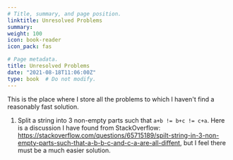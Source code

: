 ```yaml
---
# Title, summary, and page position.
linktitle: Unresolved Problems
summary: 
weight: 100
icon: book-reader
icon_pack: fas

# Page metadata.
title: Unresolved Problems
date: "2021-08-18T11:06:00Z"
type: book  # Do not modify.
---
```


This is the place where I store all the problems to which I haven't find a reasonably fast solution.

1. Split a string into 3 non-empty parts such that `a+b != b+c != c+a`.
Here is a discussion I have found from StackOverflow: https://stackoverflow.com/questions/65715189/spilt-string-in-3-non-empty-parts-such-that-a-b-b-c-and-c-a-are-all-diffent, but I feel there must be a much easier solution.
